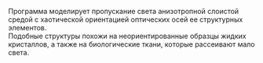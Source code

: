 Программа моделирует пропускание света анизотропной слоистой средой с хаотической ориентацией оптических осей ее структурных элементов.  
Подобные структуры похожи на неориентированные образцы жидких кристаллов, а также на биологические ткани, которые рассеивают мало света.  
